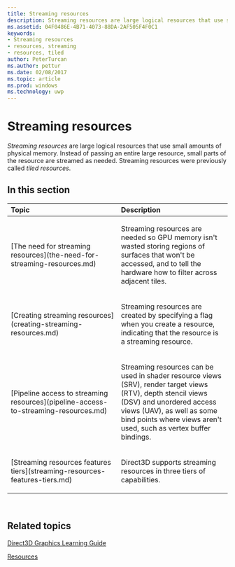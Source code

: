 ---title: Streaming resourcesdescription: Streaming resources are large logical resources that use small amounts of physical memory. Instead of passing an entire large resource, small parts of the resource are streamed as needed. Streaming resources were previously called tiled resources.ms.assetid: 04F0486E-4B71-4073-88DA-2AF505F4F0C1keywords:- Streaming resources- resources, streaming- resources, tiledauthor: PeterTurcanms.author: petturms.date: 02/08/2017ms.topic: articlems.prod: windowsms.technology: uwp---# Streaming resources*Streaming resources* are large logical resources that use small amounts of physical memory. Instead of passing an entire large resource, small parts of the resource are streamed as needed. Streaming resources were previously called *tiled resources*.## <span id="in-this-section"></span>In this section<table><colgroup><col width="50%" /><col width="50%" /></colgroup><thead><tr class="header"><th align="left">Topic</th><th align="left">Description</th></tr></thead><tbody><tr class="odd"><td align="left"><p>[The need for streaming resources](the-need-for-streaming-resources.md)</p></td><td align="left"><p>Streaming resources are needed so GPU memory isn't wasted storing regions of surfaces that won't be accessed, and to tell the hardware how to filter across adjacent tiles.</p></td></tr><tr class="even"><td align="left"><p>[Creating streaming resources](creating-streaming-resources.md)</p></td><td align="left"><p>Streaming resources are created by specifying a flag when you create a resource, indicating that the resource is a streaming resource.</p></td></tr><tr class="odd"><td align="left"><p>[Pipeline access to streaming resources](pipeline-access-to-streaming-resources.md)</p></td><td align="left"><p>Streaming resources can be used in shader resource views (SRV), render target views (RTV), depth stencil views (DSV) and unordered access views (UAV), as well as some bind points where views aren't used, such as vertex buffer bindings.</p></td></tr><tr class="even"><td align="left"><p>[Streaming resources features tiers](streaming-resources-features-tiers.md)</p></td><td align="left"><p>Direct3D supports streaming resources in three tiers of capabilities.</p></td></tr></tbody></table> ## <span id="related-topics"></span>Related topics[Direct3D Graphics Learning Guide](index.md)[Resources](resources.md)  